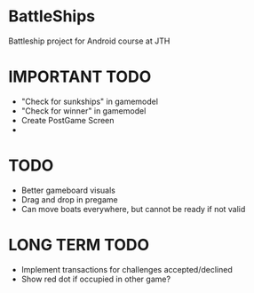 # BattleShips
 Battleship project for Android course at JTH

# IMPORTANT TODO
- "Check for sunkships" in gamemodel
- "Check for winner" in gamemodel 
- Create PostGame Screen
- 

# TODO
- Better gameboard visuals
- Drag and drop in pregame
- Can move boats everywhere, but cannot be ready if not valid

# LONG TERM TODO
- Implement transactions for challenges accepted/declined
- Show red dot if occupied in other game?

